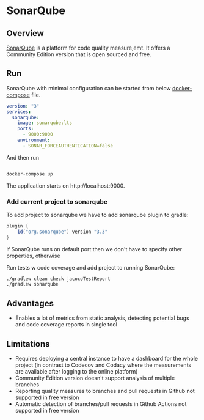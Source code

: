 # SonarQube 

## Overview

[SonarQube](https://docs.sonarqube.org/latest/setup/get-started-2-minutes/) is a platform for code quality measure,emt. It offers a Community Edition 
version that is open sourced and free. 

## Run

SonarQube with minimal configuration can be started from below [docker-compose](./sonar/docker-compose.yml) file. 

```yml
version: "3"
services:
  sonarqube:
    image: sonarqube:lts
    ports:
      - 9000:9000
    environment:
      - SONAR_FORCEAUTHENTICATION=false
```

And then run 

```bash

docker-compose up

```
The application starts on http://localhost:9000.

### Add current project to sonarqube

To add project to sonarqube we have to add sonarqube plugin to gradle:

```gradle
plugin {
    id("org.sonarqube") version "3.3"
}
```
If SonarQube runs on default port then we don't have to specify other properties, otherwise 

Run tests w code coverage and add project to running SonarQube:

```bash
./gradlew clean check jacocoTestReport     
./gradlew sonarqube
```

## Advantages

- Enables a lot of metrics from static analysis, detecting potential bugs and code coverage reports in single tool

## Limitations

- Requires deploying a central instance to have a dashboard for the whole project (in contrast to Codecov and Codacy where the measurements are available 
  after logging to the online platform)
- Community Edition version doesn't support analysis of multiple branches
- Reporting quality measures to branches and pull requests in Github not supported in free version
- Automatic detection of branches/pull requests in Github Actions not supported in free version